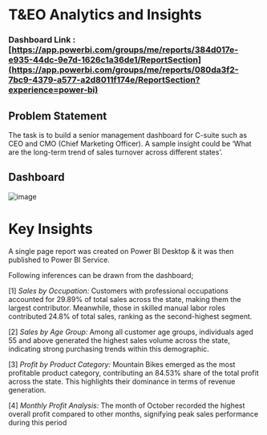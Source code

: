 # T&EO Analytics and Insights

### Dashboard Link : [https://app.powerbi.com/groups/me/reports/384d017e-e935-44dc-9e7d-1626c1a36de1/ReportSection](https://app.powerbi.com/groups/me/reports/080da3f2-7bc9-4379-a577-a2d8011f174e/ReportSection?experience=power-bi)

## Problem Statement

The task is to build a senior management dashboard for C-suite such as CEO and CMO (Chief Marketing Officer). A sample insight could be ‘What are the long-term trend of sales turnover across different states’.

## Dashboard
![image](https://github.com/user-attachments/assets/9a6bb488-c3ed-416a-9afd-7e15e98795b4)



# Key Insights

A single page report was created on Power BI Desktop & it was then published to Power BI Service.

Following inferences can be drawn from the dashboard;

 [1] *Sales by Occupation:* Customers with professional occupations accounted for 29.89% of total sales across the state, making them the largest contributor. Meanwhile, those in skilled manual labor roles contributed 24.8% of total sales, ranking as the second-highest segment. 
 
 [2] *Sales by Age Group:* Among all customer age groups, individuals aged 55 and above generated the highest sales volume across the state, indicating strong purchasing trends within this demographic. 
 
 [3] *Profit by Product Category:* Mountain Bikes emerged as the most profitable product category, contributing an 84.53% share of the total profit across the state. This highlights their dominance in terms of revenue generation.
 
 [4] *Monthly Profit Analysis:* The month of October recorded the highest overall profit compared to other months, signifying peak sales performance during this period
